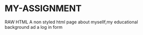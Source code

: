 # MY-ASSIGNMENT
RAW HTML
A non styled html page about mysellf,my educational background ad a log in form
